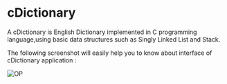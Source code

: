 # cDictionary
A cDictionary is English Dictionary implemented in C programming language,using basic data structures such as Singly Linked List and Stack.

The following screenshot will easily help you to know about interface of cDictionary application :

![OP](https://user-images.githubusercontent.com/54701889/89552077-4e787f80-d829-11ea-8478-8b27d1fde87d.png)
